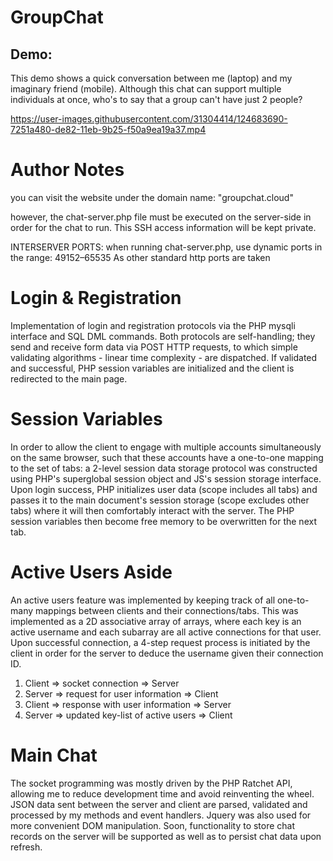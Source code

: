 # GroupChat
## Demo:

This demo shows a quick conversation between me (laptop) and my imaginary friend (mobile). Although this chat can support multiple individuals at once, who's to say that a group can't have just 2 people?

https://user-images.githubusercontent.com/31304414/124683690-7251a480-de82-11eb-9b25-f50a9ea19a37.mp4

# Author Notes

you can visit the website under the domain name: "groupchat.cloud"

however, the chat-server.php file must be executed on the server-side in order for the chat to run.
This SSH access information will be kept private.

INTERSERVER PORTS:
when running chat-server.php, use dynamic ports in the range: 49152–65535
As other standard http ports are taken 

# Login & Registration

Implementation of login and registration protocols via the PHP mysqli interface and SQL DML commands. Both protocols are self-handling; they send and receive form data via POST HTTP requests, to which simple validating algorithms - linear time complexity - are dispatched. If validated and successful, PHP session variables are initialized and the client is redirected to the main page.

# Session Variables

In order to allow the client to engage with multiple accounts simultaneously on the same browser, such that these accounts have a one-to-one mapping to the set of tabs: a 2-level session data storage protocol was constructed using PHP's superglobal session object and JS's session storage interface. Upon login success, PHP initializes user data (scope includes all tabs) and passes it to the main document's session storage (scope excludes other tabs) where it will then comfortably interact with the server. The PHP session variables then become free memory to be overwritten for the next tab.

# Active Users Aside

An active users feature was implemented by keeping track of all one-to-many mappings between clients and their connections/tabs. This was implemented as a 2D associative array of arrays, where each key is an active username and each subarray are all active connections for that user. Upon successful connection, a 4-step request process is initiated by the client in order for the server to deduce the username given their connection ID.

1) Client => socket connection => Server
2) Server => request for user information => Client
3) Client => response with user information => Server
4) Server => updated key-list of active users => Client


# Main Chat

The socket programming was mostly driven by the PHP Ratchet API, allowing me to reduce development time and avoid reinventing the wheel. JSON data sent between the server and client are parsed, validated and processed by my methods and event handlers. Jquery was also used for more convenient DOM manipulation. Soon, functionality to store chat records on the server will be supported as well as to persist chat data upon refresh.
